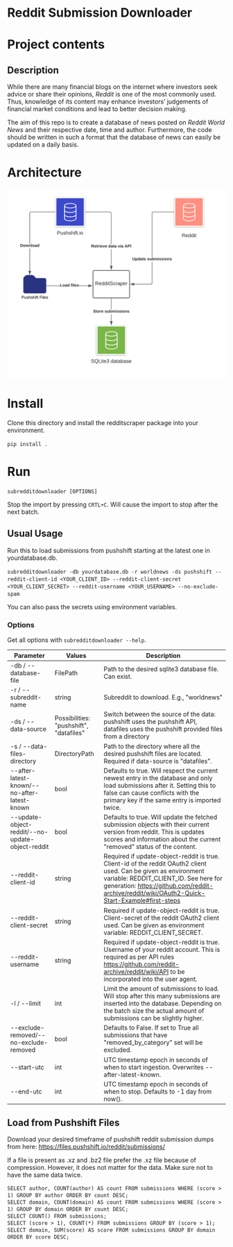 #  Reddit Submission Downloader

# Project contents

## Description

While there are many financial blogs on the internet where investors seek advice or share their opinions, *Reddit* is one of the most commonly used. Thus, knowledge of its content may enhance investors’ judgements of financial market conditions and lead to better decision making.

The aim of this repo is to create a database of news posted on *Reddit World News* and their respective date, time and author. Furthermore, the code should be written in such a format that the database of news can easily be updated on a daily basis.

# Architecture
![RedditScraperArchitecture](./RedditScraper.png)


# Install
Clone this directory and install the redditscraper package into your environment.

`pip install .`

# Run

`subredditdownloader [OPTIONS]`

Stop the import by pressing `CRTL+C`. Will cause the import to stop after the next batch.

## Usual Usage
Run this to load submissions from pushshift starting at the latest one in yourdatabase.db.

`subredditdownloader -db yourdatabase.db -r worldnews -ds pushshift --reddit-client-id <YOUR_CLIENT_ID> --reddit-client-secret <YOUR_CLIENT_SECRET> --reddit-username <YOUR_USERNAME> --no-exclude-spam`

You can also pass the secrets using environment variables.

### Options
Get all options with `subredditdownloader --help`.

| Parameter                                        | Values                                  | Description                                                  |
| ------------------------------------------------ | --------------------------------------- | ------------------------------------------------------------ |
| -db / --database-file                            | FilePath                                | Path to the desired sqlite3 database file. Can exist.        |
| -r / --subreddit-name                            | string                                  | Subreddit to download. E.g., "worldnews"                     |
| -ds / --data-source                              | Possibilities: "pushshift", "datafiles" | Switch between the source of the data: pushshift uses the pushshift API, datafiles uses the pushshift provided files from a directory |
| -s / --data-files-directory                      | DirectoryPath                           | Path to the directory where all the desired pushshift files are located. Required if data-source is "datafiles". |
| --after-latest-known/--no-after-latest-known     | bool                                    | Defaults to true. Will respect the current newest entry in the database and only load submissions after it. Setting this to false can cause conflicts with the primary key if the same entry is imported twice. |
| --update-object-reddit/--no-update-object-reddit | bool                                    | Defaults to true. Will update the fetched submission objects with their current version from reddit. This is updates scores and information about the current "removed" status of the content. |
| --reddit-client-id                               | string                                  | Required if update-object-reddit is true. Client-id of the reddit OAuth2 client used. Can be given as environment variable: REDDIT_CLIENT_ID. See here for generation: https://github.com/reddit-archive/reddit/wiki/OAuth2-Quick-Start-Example#first-steps |
| --reddit-client-secret                           | string                                  | Required if update-object-reddit is true. Client-secret of the reddit OAuth2 client used. Can be given as environment variable: REDDIT_CLIENT_SECRET. |
| --reddit-username                                | string                                  | Required if update-object-reddit is true. Username of your reddit account. This is required as per API rules https://github.com/reddit-archive/reddit/wiki/API to be incorporated into the user agent. |
| -l / --limit                                     | int                                     | Limit the amount of submissions to load. Will stop after this many submissions are inserted into the database. Depending on the batch size the actual amount of submissions can be slightly higher. |
| --exclude-removed/--no-exclude-removed           | bool                                    | Defaults to False. If set to True all submissions that have "removed_by_category" set will be excluded. |
| --start-utc                                      | int                                     | UTC timestamp epoch in seconds of when to start ingestion. Overwrites --after-latest-known. |
| --end-utc                                        | int                                     | UTC timestamp epoch in seconds of when to stop. Defaults to -1 day from now(). |

## Load from Pushshift Files

Download your desired timeframe of pushshift reddit submission dumps from here:
https://files.pushshift.io/reddit/submissions/

If a file is present as .xz and .bz2 file prefer the .xz file because of compression. However, it does not matter for the data.
Make sure not to have the same data twice.

```
SELECT author, COUNT(author) AS count FROM submissions WHERE (score > 1) GROUP BY author ORDER BY count DESC;
SELECT domain, COUNT(domain) AS count FROM submissions WHERE (score > 1) GROUP BY domain ORDER BY count DESC;
SELECT COUNT() FROM submissions;
SELECT (score > 1), COUNT(*) FROM submissions GROUP BY (score > 1);
SELECT domain, SUM(score) AS score FROM submissions GROUP BY domain ORDER BY score DESC;
```





